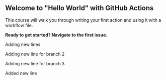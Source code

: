 ## Welcome to "Hello World" with GitHub Actions

This course will walk you through writing your first action and using it with a workflow file. 

**Ready to get started? Navigate to the first issue.**

Adding new lines

Adding new line for branch 2

Adding new line for branch 3

Added new line